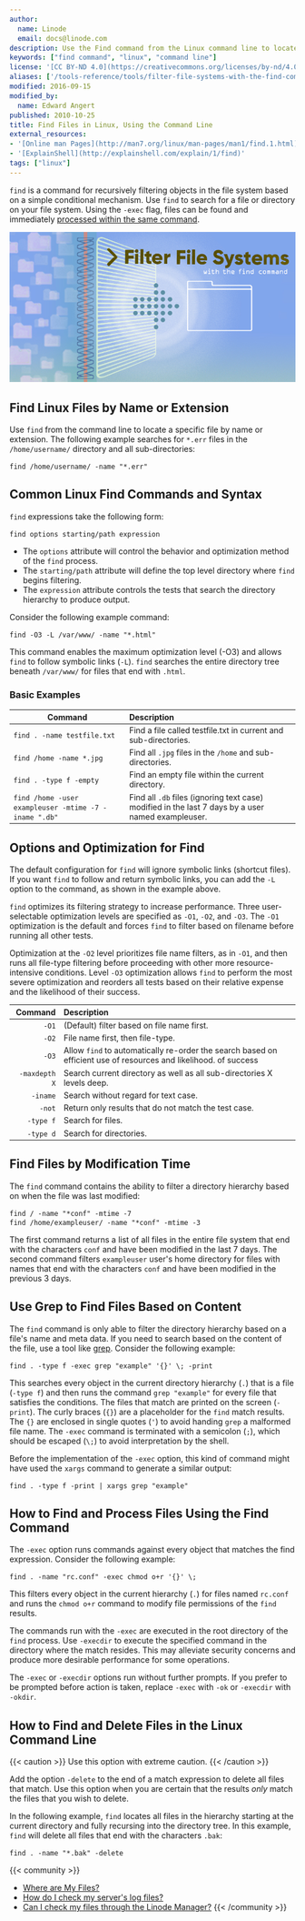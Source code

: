 ```yaml
---
author:
  name: Linode
  email: docs@linode.com
description: Use the Find command from the Linux command line to locate files in a file system
keywords: ["find command", "linux", "command line"]
license: '[CC BY-ND 4.0](https://creativecommons.org/licenses/by-nd/4.0)'
aliases: ['/tools-reference/tools/filter-file-systems-with-the-find-command/','/linux-tools/common-commands/find/']
modified: 2016-09-15
modified_by:
  name: Edward Angert
published: 2010-10-25
title: Find Files in Linux, Using the Command Line
external_resources:
- '[Online man Pages](http://man7.org/linux/man-pages/man1/find.1.html)'
- '[ExplainShell](http://explainshell.com/explain/1/find)'
tags: ["linux"]
---
```


`find` is a command for recursively filtering objects in the file system based on a simple conditional mechanism. Use `find` to search for a file or directory on your file system. Using the `-exec` flag, files can be found and immediately [processed within the same command](#how-to-find-and-process-files-using-the-find-command).

![Find Files in Linux using the command line](find-files-title.jpg "Find Files in Linux using the command line")

## Find Linux Files by Name or Extension
Use `find` from the command line to locate a specific file by name or extension.
The following example searches for `*.err` files in the `/home/username/` directory and all sub-directories:

    find /home/username/ -name "*.err"

## Common Linux Find Commands and Syntax

`find` expressions take the following form:

    find options starting/path expression

* The `options` attribute will control the behavior and optimization method of the `find` process.
* The `starting/path` attribute will define the top level directory where `find` begins filtering.
* The `expression` attribute controls the tests that search the directory hierarchy to produce output.

Consider the following example command:

    find -O3 -L /var/www/ -name "*.html"

This command enables the maximum optimization level (-O3) and allows `find` to follow symbolic links (`-L`). `find` searches the entire directory tree beneath `/var/www/` for files that end with `.html`.

### Basic Examples

| Command                                              | Description                                                                     |
|------------------------------------------------------|:--------------------------------------------------------------------------------|
| `find . -name testfile.txt`                          | Find a file called testfile.txt in current and sub-directories.                  |
| `find /home -name *.jpg`                            | Find all `.jpg` files in the `/home` and sub-directories.                        |
| `find . -type f -empty`                              | Find an empty file within the current directory.                                 |
| `find /home -user exampleuser -mtime -7 -iname ".db"` | Find all `.db` files (ignoring text case) modified in the last 7 days by a user named exampleuser.  |


## Options and Optimization for Find

The default configuration for `find` will ignore symbolic links (shortcut files). If you want `find` to follow and return symbolic links, you can add the `-L` option to the command, as shown in the example above.

`find` optimizes its filtering strategy to increase performance. Three user-selectable optimization levels are specified as `-O1`, `-O2`, and `-O3`. The `-O1` optimization is the default and forces `find` to filter based on filename before running all other tests.

Optimization at the `-O2` level prioritizes file name filters, as in `-O1`, and then runs all file-type filtering before proceeding with other more resource-intensive conditions. Level `-O3` optimization allows `find` to perform the most severe optimization and reorders all tests based on their relative expense and the likelihood of their success.

| Command     | Description                                                                                               |
|------------:|:----------------------------------------------------------------------------------------------------------|
| `-O1`       | (Default) filter based on file name first.                                                                 |
| `-O2`       | File name first, then file-type.                                                                           |
| `-O3`       | Allow `find` to automatically re-order the search based on efficient use of resources and likelihood. of success |
| `-maxdepth X` | Search current directory as well as all sub-directories X levels deep.                                   |
| `-iname`    | Search without regard for text case.                                                                       |
| `-not`      | Return only results that do not match the test case.                                                       |
| `-type f`   | Search for files.                                                                                          |
| `-type d`   | Search for directories.                                                                                    |

## Find Files by Modification Time

The `find` command contains the ability to filter a directory hierarchy based on when the file was last modified:

    find / -name "*conf" -mtime -7
    find /home/exampleuser/ -name "*conf" -mtime -3

The first command returns a list of all files in the entire file system that end with the characters `conf` and have been modified in the last 7 days. The second command filters `exampleuser` user's home directory for files with names that end with the characters `conf` and have been modified in the previous 3 days.

## Use Grep to Find Files Based on Content

The `find` command is only able to filter the directory hierarchy based on a file's name and meta data. If you need to search based on the content of the file, use a tool like [grep](/docs/tools-reference/search-and-filter-text-with-grep). Consider the following example:

    find . -type f -exec grep "example" '{}' \; -print

This searches every object in the current directory hierarchy (`.`) that is a file (`-type f`) and then runs the command `grep "example"` for every file that satisfies the conditions. The files that match are printed on the screen (`-print`). The curly braces (`{}`) are a placeholder for the `find` match results. The `{}` are enclosed in single quotes (`'`) to avoid handing `grep` a malformed file name. The `-exec` command is terminated with a semicolon (`;`), which should be escaped (`\;`) to avoid interpretation by the shell.

Before the implementation of the `-exec` option, this kind of command might have used the `xargs` command to generate a similar output:

    find . -type f -print | xargs grep "example"

## How to Find and Process Files Using the Find Command

The `-exec` option runs commands against every object that matches the find expression. Consider the following example:

    find . -name "rc.conf" -exec chmod o+r '{}' \;

This filters every object in the current hierarchy (`.`) for files named `rc.conf` and runs the `chmod o+r` command to modify file permissions of the `find` results.

The commands run with the `-exec` are executed in the root directory of the `find` process. Use `-execdir` to execute the specified command in the directory where the match resides. This may alleviate security concerns and produce more desirable performance for some operations.

The `-exec` or `-execdir` options run without further prompts. If you prefer to be prompted before action is taken, replace `-exec` with `-ok` or `-execdir` with `-okdir`.

## How to Find and Delete Files in the Linux Command Line

{{< caution >}}
Use this option with extreme caution.
{{< /caution >}}

Add the option `-delete` to the end of a match expression to delete all files that match. Use this option when you are certain that the results *only* match the files that you wish to delete.

In the following example, `find` locates all files in the hierarchy starting at the current directory and fully recursing into the directory tree. In this example, `find` will delete all files that end with the characters `.bak`:

    find . -name "*.bak" -delete


{{< community >}}
* [Where are My Files?](https://www.linode.com/community/questions/17057/where-are-my-files)
* [How do I check my server's log files?](https://www.linode.com/community/questions/295/how-do-i-check-my-servers-log-files)
* [Can I check my files through the Linode Manager?](https://www.linode.com/community/questions/11220/can-i-check-my-files-through-linode-manager)
{{< /community >}}
